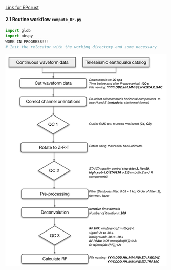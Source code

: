 <!---
LINK TO DOWNLOAD A DATASET TO USE...
LOOK here for more ideas:...https://github.com/insarlab/MintPy/tree/main/docs
```bash
wget https://zenodo.org/record/3952953/files/FernandinaSenDT128.tar.xz
tar -xvJf FernandinaSenDT128.tar.xz
cd FernandinaSenDT128/mintpy
smallbaselineApp.py ${MINTPY_HOME}/mintpy/data/input_files/FernandinaSenDT128.txt
```
--->
[Link for EPcrust](http://eurorem.bo.ingv.it/EPcrust_solar/)


#### 2.1 Routine workflow `compute_RF.py` ####

```python
import glob
import obspy
WORK IN PROGRESS!!!
# Init the relocator with the working directory and some necessary

```

![My Image](../plots/rf_steps.jpg)

